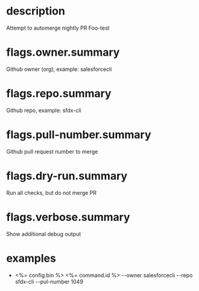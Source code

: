 # description

Attempt to automerge nightly PR Foo-test

# flags.owner.summary

Github owner (org), example: salesforcecli

# flags.repo.summary

Github repo, example: sfdx-cli

# flags.pull-number.summary

Github pull request number to merge

# flags.dry-run.summary

Run all checks, but do not merge PR

# flags.verbose.summary

Show additional debug output

# examples

- <%= config.bin %> <%= command.id %> --owner salesforcecli --repo sfdx-cli --pul-number 1049
